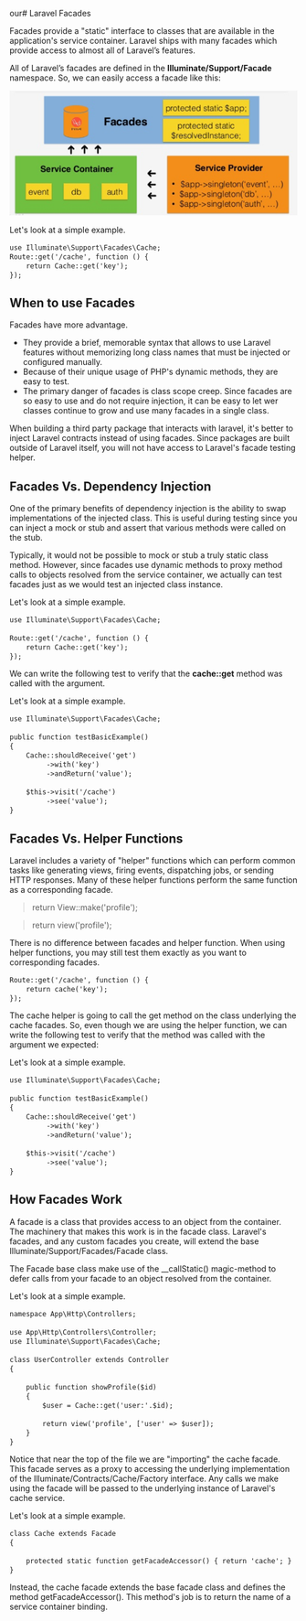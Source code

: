 our# Laravel Facades

Facades provide a "static" interface to classes that are available in the application's service container. Laravel ships with many facades which provide access to almost all of Laravel’s features.

All of Laravel’s facades are defined in the **Illuminate/Support/Facade** namespace. So, we can easily access a facade like this:

![Laravel-Facades](Laravel-Facades.png)

Let's look at a simple example.
```
use Illuminate\Support\Facades\Cache;
Route::get('/cache', function () {
    return Cache::get('key');
});
```

## When to use Facades

Facades have more advantage.
- They provide a brief, memorable syntax that allows to use Laravel features without memorizing long class names that must be injected or configured manually.
- Because of their unique usage of PHP's dynamic methods, they are easy to test.
- The primary danger of facades is class scope creep. Since facades are so easy to use and do not require injection, it can be easy to let wer classes continue to grow and use many facades in a single class.

When building a third party package that interacts with laravel, it's better to inject Laravel contracts instead of using facades. Since packages are built outside of Laravel itself, you will not have access to Laravel's facade testing helper.

## Facades Vs. Dependency Injection

One of the primary benefits of dependency injection is the ability to swap implementations of the injected class. This is useful during testing since you can inject a mock or stub and assert that various methods were called on the stub.

Typically, it would not be possible to mock or stub a truly static class method. However, since facades use dynamic methods to proxy method calls to objects resolved from the service container, we actually can test facades just as we would test an injected class instance.

Let's look at a simple example.
```
use Illuminate\Support\Facades\Cache;

Route::get('/cache', function () {
    return Cache::get('key');
});
```

We can write the following test to verify that the **cache::get** method was called with the argument.

Let's look at a simple example.
```
use Illuminate\Support\Facades\Cache;

public function testBasicExample()
{
    Cache::shouldReceive('get')
         ->with('key')
         ->andReturn('value');

    $this->visit('/cache')
         ->see('value');
}
```

## Facades Vs. Helper Functions

Laravel includes a variety of "helper" functions which can perform common tasks like generating views, firing events, dispatching jobs, or sending HTTP responses. Many of these helper functions perform the same function as a corresponding facade.

> return View::make('profile');

> return view('profile');

There is no difference between facades and helper function. When using helper functions, you may still test them exactly as you want to corresponding facades.
```
Route::get('/cache', function () {
    return cache('key');
});
```
The cache helper is going to call the get method on the class underlying the cache facades. So, even though we are using the helper function, we can write the following test to verify that the method was called with the argument we expected:

Let's look at a simple example.
```
use Illuminate\Support\Facades\Cache;

public function testBasicExample()
{
    Cache::shouldReceive('get')
         ->with('key')
         ->andReturn('value');

    $this->visit('/cache')
         ->see('value');
}
```
## How Facades Work

A facade is a class that provides access to an object from the container. The machinery that makes this work is in the facade class. Laravel's facades, and any custom facades you create, will extend the base Illuminate/Support/Facades/Facade class.

The Facade base class make use of the __callStatic() magic-method to defer calls from your facade to an object resolved from the container.

Let's look at a simple example.
```
namespace App\Http\Controllers;

use App\Http\Controllers\Controller;
use Illuminate\Support\Facades\Cache;

class UserController extends Controller
{

    public function showProfile($id)
    {
        $user = Cache::get('user:'.$id);

        return view('profile', ['user' => $user]);
    }
}
```
Notice that near the top of the file we are "importing" the cache facade. This facade serves as a proxy to accessing the underlying implementation of the Illuminate/Contracts/Cache/Factory interface. Any calls we make using the facade will be passed to the underlying instance of Laravel's cache service.

Let's look at a simple example.
```
class Cache extends Facade
{

    protected static function getFacadeAccessor() { return 'cache'; }
}
```
Instead, the cache facade extends the base facade class and defines the method getFacadeAccessor(). This method's job is to return the name of a service container binding.
